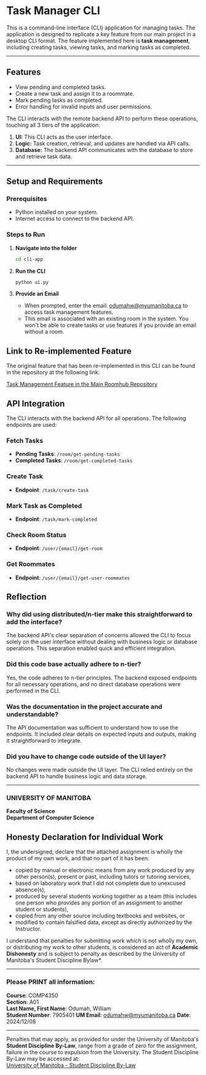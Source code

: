 # Task Manager CLI

This is a command-line interface (CLI) application for managing tasks. The application is designed to replicate a key feature from our main project in a desktop CLI format. The feature implemented here is **task management**, including creating tasks, viewing tasks, and marking tasks as completed.

---

## Features
- View pending and completed tasks.
- Create a new task and assign it to a roommate.
- Mark pending tasks as completed.
- Error handling for invalid inputs and user permissions.

The CLI interacts with the remote backend API to perform these operations, touching all 3 tiers of the application:
1. **UI:** This CLI acts as the user interface.
2. **Logic:** Task creation, retrieval, and updates are handled via API calls.
3. **Database:** The backend API communicates with the database to store and retrieve task data.

---

## Setup and Requirements

### **Prerequisites**
- Python installed on your system.
- Internet access to connect to the backend API.

### **Steps to Run**
1. **Navigate into the folder**
   ```bash
   cd cli-app
   ```
   
2. **Run the CLI**
   ```bash
   python ui.py
   ```

3. **Provide an Email**
    - When prompted, enter the email: odumahw@myumanitoba.ca to access task management features.
    - This email is associated with an existing room in the system. You won't be able to create tasks or use features if you provide an email without a room.

## Link to Re-implemented Feature  

The original feature that has been re-implemented in this CLI can be found in the repository at the following link:  

[Task Management Feature in the Main Roomhub Repository](https://github.com/WilliamOdumah/RoomHub/blob/main/Frontend/src/pages/ManageTasksPage.js)


## API Integration

The CLI interacts with the backend API for all operations. The following endpoints are used:


### Fetch Tasks
- **Pending Tasks**: `/room/get-pending-tasks`
- **Completed Tasks**: `/room/get-completed-tasks`

### Create Task
- **Endpoint**: `/task/create-task`

### Mark Task as Completed
- **Endpoint**: `/task/mark-completed`

### Check Room Status
- **Endpoint**: `/user/{email}/get-room`

### Get Roommates
- **Endpoint**: `/user/{email}/get-user-roommates`



## Reflection

### Why did using distributed/n-tier make this straightforward to add the interface?

The backend API's clear separation of concerns allowed the CLI to focus solely on the user interface without dealing with business logic or database operations. This separation enabled quick and efficient integration.

### Did this code base actually adhere to n-tier?

Yes, the code adheres to n-tier principles. The backend exposed endpoints for all necessary operations, and no direct database operations were performed in the CLI.

### Was the documentation in the project accurate and understandable?

The API documentation was sufficient to understand how to use the endpoints. It included clear details on expected inputs and outputs, making it straightforward to integrate.

### Did you have to change code outside of the UI layer?

No changes were made outside the UI layer. The CLI relied entirely on the backend API to handle business logic and data storage.

___

### UNIVERSITY OF MANITOBA  
**Faculty of Science**  
**Department of Computer Science**  

## Honesty Declaration for Individual Work  

I, the undersigned, declare that the attached assignment is wholly the product of my own work, and that no part of it has been:  
- copied by manual or electronic means from any work produced by any other person(s), present or past, including tutors or tutoring services,  
- based on laboratory work that I did not complete due to unexcused absence(s),  
- produced by several students working together as a team (this includes one person who provides any portion of an assignment to another student or students),  
- copied from any other source including textbooks and websites, or  
- modified to contain falsified data, except as directly authorized by the Instructor.  

I understand that penalties for submitting work which is not wholly my own, or distributing my work to other students, is considered an act of **Academic Dishonesty** and is subject to penalty as described by the University of Manitoba's Student Discipline Bylaw*.  

---

### Please PRINT all information:  

**Course**: COMP4350  
**Section**: A01  
**Last Name, First Name**: Odumah, William  
**Student Number**:  7905401
**UM Email**:  odumahw@myumanitoba.ca
**Date**:  2024/12/08

---

Penalties that may apply, as provided for under the University of Manitoba's **Student Discipline By-Law**, range from a grade of zero for the assignment, failure in the course to expulsion from the University. The Student Discipline By-Law may be accessed at:  
[University of Manitoba - Student Discipline By-Law](http://umanitoba.ca/admin/governance/governing_documents/students/868.htm)
